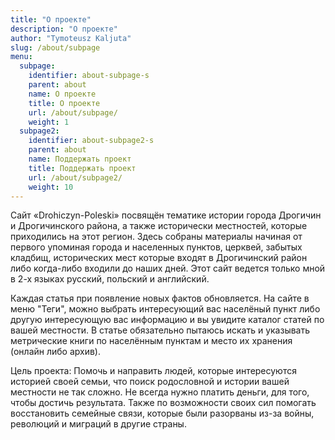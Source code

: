 ```yaml
---
title: "О проекте"
description: "О проекте"
author: "Tymoteusz Kaljuta"
slug: /about/subpage
menu:
  subpage:
    identifier: about-subpage-s
    parent: about
    name: О проекте
    title: О проекте
    url: /about/subpage/
    weight: 1
  subpage2:
    identifier: about-subpage2-s
    parent: about
    name: Поддержать проект
    title: Поддержать проект
    url: /about/subpage2/
    weight: 10
---
```


Сайт «Drohiczyn-Poleski» посвящён тематике истории города Дрогичин и Дрогичинского района, а также исторически местностей, которые приходились на этот регион.
Здесь собраны материалы начиная от первого упоминая города и населенных пунктов, церквей, забытых кладбищ, исторических мест которые входят в Дрогичинский район либо когда-либо входили до наших дней.
Этот сайт ведется только мной в 2-х языках русский, польский и английский.

Каждая статья при появление новых фактов обновляется. На сайте в меню "Теги", можно выбрать интересующий вас населёный пункт либо другую интересующую вас информацию и вы увидите каталог статей по вашей местности. 
В статье обязательно пытаюсь искать и указывать метрические книги по населённым пунктам и место их хранения (онлайн либо архив).

Цель проекта: Помочь и направить людей, которые интересуются историей своей семьи, что поиск родословной и истории вашей местности не так сложно. Не всегда нужно платить деньги, для того, чтобы достичь результата. 
Также по возможности своих сил помогать восстановить семейные связи, которые были разорваны из-за войны, революций и миграций в другие страны.

